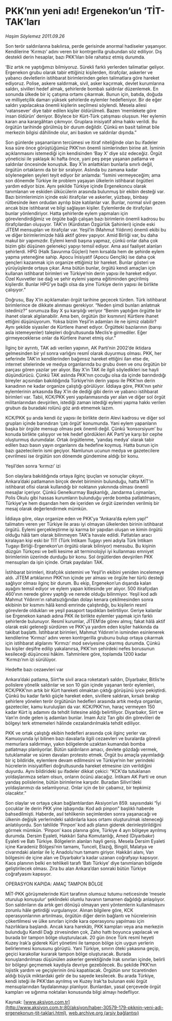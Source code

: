 # PKK’nın yeni adı! Ergenekon’un ‘TİT-TAK’ları

*Haşim Söylemez 2011.09.26*

<font class="agenda2NewsSpot">
 Son terör saldırılarına bakılırsa, perde gerisinde anormal hadiseler yaşanıyor. Kendilerine ‘Kırmızı’ adını veren bir kontrgerilla grubundan söz ediliyor. Dış destekli derin hesaplar, bazı PKK’lıları bile rahatsız etmiş durumda.
</font>
<font class="newsDetail">
 <p>
  ‘Biz artık ne yaptığımızı bilmiyoruz. Sürekli farklı yerlerden talimatlar geliyor. Ergenekon grubu olarak tabir ettiğiniz kişilerden, itirafçılar, askerler ve yabancı devletlerin istihbarat birimlerinden gelen talimatlara göre hareket ediyoruz. Polise, askere saldırmak, sivil, asker kaçırmak, devlet kurumlarına saldırı, sivilleri hedef almak, şehirlerde bombalı saldırılar düzenlemek. En sonunda ülkede bir iç çatışma ortamı çıkarmak. Bunun için, batıda, doğuda ve milliyetçilik damarı yüksek şehirlerde eylemler hedefleniyor. Bir de eğer saldırı yapılacaksa önemli kişilerin seçilmesi söylendi. Mesela ailesi ‘vatansever’ diye tabir edilen kişiler öldürülmeli. Bazen ‘memlekete göre insan öldürün’ deniyor. Böylece bir Kürt-Türk çatışması oluşsun. Her eylemin kararı ana karargâhtan çıkmıyor. Gruplara inisiyatif alma hakkı verildi. Bu örgütün tarihinde görülmüş bir durum değildir. Çünkü en basit talimat bile merkezin bilgisi dâhilinde olur, ani baskın ve saldırılar dışında.”
 </p>
 <p>
 </p>
 <p>
  Son günlerde yaşananların tercümesi ve itiraf niteliğinde olan bu ifadeler kısa süre önce görüştüğümüz PKK’nın önemli isimlerinden birine ait. İsminin açıklanmasını istemediği için kendisinden ‘Bay X’ diye söz edeceğiz. Örgüt yöneticisi ile yaklaşık iki hafta önce, yani peş peşe yaşanan patlama ve saldırılar öncesinde konuştuk. Bay X’in anlattıkları bunlarla sınırlı değil, örgütün ortaklarını da bir bir sıralıyor. Aslında bu zamana kadar söylenegelen şeyleri teyit ediyor bir anlamda: “İsmini vermeyeceğim; ama son dönemde Türkiye ile problem yaşayan ülkelerin istihbarat örgütleri yardım ediyor bize. Aynı şekilde Türkiye içinde Ergenekoncu olarak tanımlanan ve eskiden ülkücülerin arasında bulunmuş bir ekibin desteği var. Bazı birimlerimizin içinde eski itirafçılar ve askerler, yüzbaşı, binbaşı rütbesinde iken ordudan ayrılıp bize katılanlar var. Bunlar, normal sivil gezen ancak bize istihbarat ve bilgi sağlayan kişiler. Eylemlerde de itirafçıları bunlar yönlendiriyor. Hatta şehirlerde eylem yapmaları için görevlendirdiğimiz ve örgüte bağlı çalışan bazı birimlerin önemli kadrosu bu itirafçılardan oluşuyor. TAK’ın (Kürdistan Özgürlük Şahinleri) içinde eski JİTEM mensupları ve itirafçılar var. Yeşil’in (Mahmut Yıldırım) önemli ekibi bu ve diğer birimlerimizde hâlâ aktif görev yapıyor. Amid Birliği var, bu daha makul bir yapımızdır. Eylemi kendi başına yapmaz, çünkü onlar daha çok bizim gibi düşünen gelenekçi yapıyı temsil ediyor. Ama asıl faaliyet alanları şehirlerdi. HPG (Halk Savunma Güçleri) hem kırsalda hem de şehirde eylem yapma yeteneğine sahip. Apocu İnisiyatif (Apocu Gençlik) ise daha çok gençleri kazanmak için organize ettiğimiz bir hareket. Bunlar gösteri ve yürüyüşlerde ortaya çıkar. Ama bütün bunlar, örgütü kendi amaçları için kullanan istihbarat birimleri ve Türkiye’nin derin yapısı ile hareket ediyor. Özel Kuvvetler ise dağ ve şehir eylemi yapma eğitiminden geçirilmiş kişilerdir. Bunlar HPG’ye bağlı olsa da yine Türkiye derin yapısı ile birlikte çalışıyor.”
 </p>
 <p>
 </p>
 <p>
  Doğrusu, Bay X’in açıklamaları örgüt tarihine geçecek türden. Türk istihbarat birimlerince de dikkate alınması gerekiyor. “Neden şimdi bunları anlatmak istediniz?” sorumuza Bay X şu karşılığı veriyor “Benim yaptığım örgütte bir ihanet olarak algılanabilir. Ama ben, örgütün (bir kısmının) Kürtlere ihanet ettiğini  düşünüyorum. Yoksa bizim Yeşil’in adamları ile ne işimiz olabilir? Aynı şekilde siyasiler de Kürtlere ihanet ediyor. Örgütteki bazılarının (barışı asla istemeyenler) talepleri doğrultusunda Meclis’e girmediler. Eğer girmeyeceklerse onlar da Kürtlere ihanet etmiş olur.”
 </p>
 <p>
 </p>
 <p>
  İlginç bir ayrıntı, TAK adı verilen yapının, AK Parti’nin 2002’de iktidara gelmesinden bir yıl sonra varlığını resmî olarak duyurmuş olması. PKK, her seferinde TAK’ın kendilerinden bağımsız hareket ettiğini ilan etse de, internet sitelerinde ve medya organlarında bu grubu öven ve onu örgütün bir parçası gören yazılar yer alıyor. Bay X’in TAK ile ilgili söyledikleri ise hayli düşündürücü. Çünkü TAK aslında PKK’nın çocuğu olsa da içinde barındırdığı bireyler açısından bakıldığında Türkiye’nin derin yapısı ile PKK’nın derin kanadının ne kadar organize çalıştığı görülüyor. İddiaya göre, PKK’nın şehir eylemlerinin arkasında Bay X’in de dediği gibi derin ve yabancı istihbarat birimleri var. Tabii, KCK/PKK yeni yapılanmasında yer alan ve diğer sol örgüt militanlarından devşirilen, istediği zaman istediği eylemi yapma hakkı verilen grubun da buradaki rolünü göz ardı etmemek lazım.
 </p>
 <p>
 </p>
 <p>
  KCK/PKK şu anda kendi öz yapısı ile birlikte derin Alevi kadrosu ve diğer sol grupları içinde barındıran ‘çatı örgüt’ konumunda. Yani eylem yapanların başka bir örgüte mensup olması pek önemli değil. Çünkü ‘konsorsiyum’ bu konuda birlikte çalışıyor ve tek hedef gördükleri AK Parti’ye karşı bir cephe oluşturmuş durumdalar. Ortak örgütlenme, ‘yandaş medya’ olarak tabir edilen bazı basın yayın organlarını da hedefine koymuş. Hatta bunun için bazı gazetecilerin ismi geçiyor. Namlunun ucunun medya ve gazetecilere çevrilmesi ise örgütün son dönemde gündemine aldığı bir konu.
 </p>
 <p>
 </p>
 <p>
 </p>
 <p>
  Yeşil’den sonra ‘kırmızı’ izi
 </p>
 <p>
 </p>
 <p>
  Son olaylara bakıldığında ortaya ilginç ipuçları ve sonuçlar çıkıyor. Ankara’daki patlamanın birçok devlet biriminin bulunduğu, hatta MİT’in istihbarat ofisi olarak kullandığı bir noktanın yakınında olması önemli mesajlar içeriyor. Çünkü Genelkurmay Başkanlığı, Jandarma Lojmanları, Polis Okulu gibi hassas kurumların bulunduğu yerde bomba patlatılmasını, Türkiye’ye hem dışarıdan hem de içeriden ve örgüt üzerinden verilmiş bir mesaj olarak değerlendirmek mümkün.
 </p>
 <p>
 </p>
 <p>
  İddiaya göre, olayı organize eden ve PKK’ya “Ankara’da eylem yap!” talimatını veren yer Türkiye ile arası iyi olmayan ülkelerden birinin istihbarat örgütü. Eylemi gerçekleştirme işi karma bir yapıdan oluşan ve kimin örgütü olduğu hâlâ tam olarak bilinmeyen TAK’a havale edildi. Patlatılan aracı kiralayan kişi eski bir TİT (Türk İntikam Tugayı yeni adıyla Türk İntikam Tugayı Birliği-Ergenekon’un örgütü olarak biliniyor) mensubu. Bu kişinin düzgün Türkçesi ve belli kesime ait terminolojiyi iyi kullanması emniyet birimlerinin üzerinde durduğu bir konu. Sol örgütlerden devşirilen PKK mensupları da işin içinde. Ortak paydaları TAK.
 </p>
 <p>
 </p>
 <p>
  İstihbarat birimleri, itirafçılık sistemini ve Yeşil’in ekibini yeniden incelemeye aldı. JİTEM artıklarının PKK’nın içinde yer alması ve örgüte her türlü desteği sağlıyor olması ilginç bir durum. Bu ekip, Ergenekon’un dışarıda kalan ayağını temsil ediyor ve eylem yapan kitlesinde yer alıyor. 500 itirafçıdan 460’ının nerede görev yaptığı ve nerede olduğu bilinmiyor. Yeşil kod adlı Mahmut Yıldırım’ın rahatsızlığından dolayı kenara çekilmesinden sonra ekibinin bir kısmını hâlâ kendi emrinde çalıştırdığı, bu kişilerin resmî görevlerde oldukları ve yeşil pasaport taşıdıkları belirtiliyor. Geriye kalanlar ise Ergenekon kanadı adına PKK ile birlikte eylemler yapmak için farklı şehirlerde bulunuyor. Resmî kurumlar, JİTEM’de görev almış; fakat hâlâ aktif olarak eski geleneği sürdüren ve PKK’ya yardım eden kişiler hakkında da takibat başlattı. İstihbarat birimleri, Mahmut Yıldırım’ın isminden esinlenerek kendilerine ‘Kırmızı’ adını veren kontrgerilla grubunu bulup ortaya çıkarmak için istihbarat algılarını ‘Kırmızı’ mod seviyesine çıkarmış durumda. Çünkü bu kişiler deşifre edilip yakalanırsa, PKK’nın şehirdeki nefes borusunun kesileceği düşüncesi hâkim. Tahminlere göre, toplamda 1200 kadar ‘Kırmızı’nın izi sürülüyor.
 </p>
 <p>
 </p>
 <p>
 </p>
 <p>
  Hedefte bazı cezaevleri var
 </p>
 <p>
 </p>
 <p>
  Ankara’daki patlama, Siirt’te sivil araca roketatarlı saldırı, Diyarbakır, Bitlis’te polislere yönelik saldırılar ve son 10 gün içinde yaşanan terör eylemleri, KCK/PKK’nın artık bir Kürt hareketi olmaktan çıktığı görüşünü iyice pekiştirdi. Çünkü bu kadar farklı güçle hareket eden, sivillere saldıran, kırsalı bırakıp şehirlere yönelen terör örgütünün hedefleri arasında artık medya organları, gazeteciler, kamu kuruluşları da var. KCK/PKK’nın, haraç vermeyen 150 kadar Kürt iş adamını da tehdit listesine aldığı belirtiliyor. Diyarbakır, Siirt ve Van’ın önde gelen iş adamları bunlar. İmam Aziz Tan gibi din görevlileri de bölgeyi terk etmemeleri hâlinde cezalandırılmakla tehdit ediliyor.
 </p>
 <p>
 </p>
 <p>
  PKK ve ortak çalıştığı ekibin hedefleri arasında çok ilginç yerler var. Kamuoyunda iyi bilinen bazı davalarla ilgili cezaevleri ve buralarda görevli memurlara saldırmayı, yakın bölgelerde uzaktan kumandalı bomba patlatmayı planlıyorlar. Bütün saldırıların amacı, devlete gözdağı vermek, tutuklamalar ve süren davaları protesto etmek. Örgüt bu amaçla yayımladığı bir iç bildiride, eylemlere devam edilmesini ve Türkiye’nin her yerindeki hücrelerin inisiyatifleri doğrultusunda hareket etmesine izin verildiğini duyurdu. Aynı bildirideki şu ifadeler dikkat çekici: “KCK’da tutuklanan yoldaşlarımıza selam olsun, onların öcünü alacağız. İntikam AK Parti ve onun yandaş polislerine, bütün birimlerine karşıdır. Buradan Silivri’deki yoldaşlarımızı da selamlıyoruz. Onlar için de bir çabamız, bir tepkimiz olacaktır.”
 </p>
 <p>
 </p>
 <p>
  Son olaylar ve ortaya çıkan bağlantılardan Aksiyon’un 859. sayısındaki “İyi çocuklar ile derin PKK yine işbaşında: Kod adı pinpon” başlıklı haberde bahsedilmişti. Haberde, asıl tehlikenin seçimlerden sonra yaşanacağı ve ülkenin değişik yerlerindeki saldırılarla kaos ortamı oluşturulmak isteneceği anlatılıyordu. Son tahlilde ‘Pinpon’ kod adlı planın giderek derinleştirildiğini görmek mümkün. ‘Pinpon’ kaos planına göre, Türkiye 4 ayrı bölgeye ayrılmış durumda. Dersim Eyaleti, Hakkâri Saha Komutanlığı, Amed (Diyarbakır) Eyaleti ve Batı Türkiye. Bölgelerin alanları hayli geniş. Mesela Dersim Eyaleti içine Karadeniz Bölgesi’nin tamamı, Tunceli, Elazığ, Bingöl, Malatya ve civarındaki alanlar ile İç Anadolu’nun tamamı giriyor. Hakkâri alanı, Van bölgesini de içine alan ve Diyarbakır’a kadar uzanan coğrafyayı kapsıyor. Kaos planının belki en tehlikeli tarafı ‘Batı Türkiye’ diye tanımlanan bölgede geliştirilecek olması. Zira bu alan Ankara’dan sonraki bütün Türkiye coğrafyasını kapsıyor.
 </p>
 <p>
 </p>
 <p>
 </p>
 <p>
 </p>
 <p>
  OPERASYON KAPIDA: AMAÇ TAMPON BÖLGE
 </p>
 <p>
 </p>
 <p>
 </p>
 <p>
  MİT-PKK görüşmelerinde Kürt tarafının olumsuz tutumu neticesinde ‘mesele oturulup konuşulur’ şeklindeki olumlu havanın tamamen dağıldığı anlaşılıyor. Son saldırıların da artık geri dönüşü olmayan yeni yöntemlerin kullanılmasını zorunlu hâle getirdiği vurgulanıyor. Alınan bilgilere göre, KCK operasyonlarının artırılması, örgütün diğer derin bağlantı ve hücrelerinin çökertilmesi ve ülke sınırları içinde kara operasyonu yapılması için hazırlıklara başlandı. Ancak kara harekâtı, PKK kampları veya ana merkezin bulunduğu Kandil Dağı zirvesinden çok, Zaho hattı boyunca yapılacak ve burada bir tampon bölge oluşturulacak. 20 gün önce Türk resmî heyeti Kuzey Irak’a giderek Kürt yönetimi ile tampon bölge için uygun yerlerin belirlenmesi konusunu görüştü. Yani Türkiye, sınırın öteki yakasına geçip, geçici karakollar kurarak tampon bölge oluşturacak. Burada konuşlandırılması düşünülen askerler gerektiğinde Irak sınırları içinde, belirli bir bölgeyi geçmemek kaydıyla devriye gezebilecek. Bu şekilde PKK’nın lojistik yardım ve geçişlerinin önü kapatılacak. Örgütün sınır ticaretinden aldığı büyük miktardaki gelir de bu sayede kesilecek. Bu arada Türkiye, kendi isteği ile PKK’dan ayrılmış ve Kuzey Irak’ta bulunan eski örgüt mensuplarından faydalanmayı planlıyor. Bunlardan, yasal çerçevede örgüt kampları ve sığınma noktaları konusunda bilgi almayı hedefliyor.
 </p>
</font>

Kaynak: [www.aksiyon.com.tr](http://www.aksiyon.com.tr:80/aksiyon/haber-30579-179-pkknin-yeni-adi-ergenekonun-tit-taklari.html), [web.archive.org (arşiv bağlantısı)](http://web.archive.org/web/20111222003736/http://www.aksiyon.com.tr:80/aksiyon/haber-30579-179-pkknin-yeni-adi-ergenekonun-tit-taklari.html)

